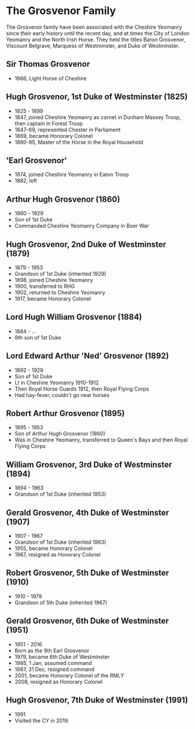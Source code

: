 # The Grosvenor Family

The Grosvenor family have been associated with the Cheshire Yeomanry since their early history until the recent day, and at times the City of London Yeomanry and the North Irish Horse. They held the titles Baron Grosvenor, Viscount Belgrave, Marquess of Westminster, and Duke of Westminster.

## Sir Thomas Grosvenor

* 1666, Light Horse of Cheshire

## Hugh Grosvenor, 1st Duke of Westminster (1825)

* 1825 - 1899
* 1847, joined Cheshire Yeomanry as cornet in Dunham Massey Troop, then captain in Forest Troop
* 1847-69, represented Chester in Parliament
* 1869, became Honorary Colonel
* 1880-85, Master of the Horse in the Royal Household

## 'Earl Grosvenor'

* 1874, joined Cheshire Yeomanry in Eaton Troop
* 1882, left

## Arthur Hugh Grosvenor (1860)

* 1860 - 1929
* Son of 1st Duke
* Commanded Cheshire Yeomanry Company in Boer War

## Hugh Grosvenor, 2nd Duke of Westminster (1879)

* 1879 - 1953
* Grandson of 1st Duke (inherited 1929)
* 1898, joined Cheshire Yeomanry
* 1900, transferred to RHG
* 1902, returned to Cheshire Yeomanry
* 1917, became Honorary Colonel

## Lord Hugh William Grosvenor (1884)

* 1884 - ...
* 8th son of 1st Duke

## Lord Edward Arthur 'Ned' Grosvenor (1892)

* 1892 - 1929
* Son of 1st Duke
* Lt in Cheshire Yeomanry 1910-1912
* Then Royal Horse Guards 1912, then Royal Flying Corps
* Had hay-fever, couldn't go near horses

## Robert Arthur Grosvenor (1895)

* 1895 - 1953
* Son of Arthur Hugh Grosvenor (1860)
* Was in Cheshire Yeomanry, transferred to Queen's Bays and then Royal Flying Corps

## William Grosvenor, 3rd Duke of Westminster (1894)

* 1894 - 1963
* Grandson of 1st Duke (inherited 1953)

## Gerald Grosvenor, 4th Duke of Westminster (1907)

* 1907 - 1967
* Grandson of 1st Duke (inherited 1963)
* 1955, became Honorary Colonel
* 1967, resigned as Honorary Colonel

## Robert Grosvenor, 5th Duke of Westminster (1910)

* 1910 - 1979
* Grandson of 5th Duke (inherited 1967)

## Gerald Grosvenor, 6th Duke of Westminster (1951)

* 1951 - 2016
* Born as the 9th Earl Grosvenor
* 1979, became 6th Duke of Westminster
* 1985, 1 Jan, assumed command
* 1987, 31 Dec, resigned command
* 2001, became Honorary Colonel of the RMLY
* 2008, resigned as Honorary Colonel

## Hugh Grosvenor, 7th Duke of Westminster (1991)

* 1991
* Visited the CY in 2019.
